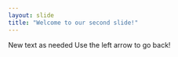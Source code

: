 ```yaml
---
layout: slide
title: "Welcome to our second slide!"
---
```

New text as needed
Use the left arrow to go back!